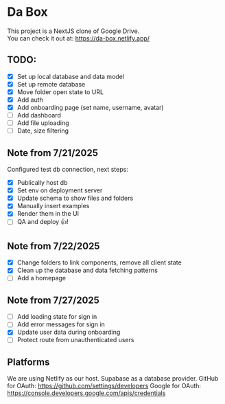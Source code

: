 # Da Box

This project is a NextJS clone of Google Drive.  
You can check it out at: https://da-box.netlify.app/

## TODO:

- [x] Set up local database and data model
- [x] Set up remote database
- [x] Move folder open state to URL
- [x] Add auth
- [x] Add onboarding page (set name, username, avatar)
- [ ] Add dashboard
- [ ] Add file uploading
- [ ] Date, size filtering

## Note from 7/21/2025

Configured test db connection, next steps:

- [x] Publically host db
- [x] Set env on deployment server
- [x] Update schema to show files and folders
- [x] Manually insert examples
- [x] Render them in the UI
- [ ] QA and deploy 👍!

## Note from 7/22/2025

- [x] Change folders to link components, remove all client state
- [x] Clean up the database and data fetching patterns
- [ ] Add a homepage

## Note from 7/27/2025

- [ ] Add loading state for sign in
- [ ] Add error messages for sign in
- [x] Update user data during onboarding
- [ ] Protect route from unauthenticated users

## Platforms

We are using Netlify as our host.
Supabase as a database provider.
GitHub for OAuth: https://github.com/settings/developers
Google for OAuth: https://console.developers.google.com/apis/credentials
